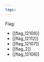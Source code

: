 ```yaml
---
tags:
---
```

Flag:
- [[flag_12108]]
- [[flag_12112]]
- [[flag_12107]]
- [[flag_2]]
- [[flag_12106]]
